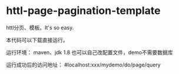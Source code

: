 # httl-page-pagination-template
httl分页、模板。It's so easy.

本代码可以下载直接运行。

运行环境：  maven、jdk 1.8  也可以自己改配置文件，demo不需要数据库
         

运行成功后的访问地址： 
#localhost:xxx/mydemo/do/page/query
